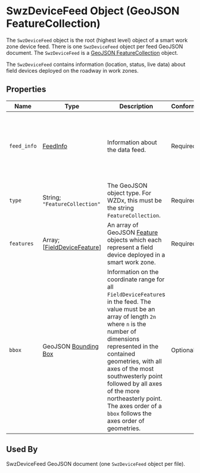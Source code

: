 # SwzDeviceFeed Object (GeoJSON FeatureCollection)
The `SwzDeviceFeed` object is the root (highest level) object of a smart work zone device feed. There is one `SwzDeviceFeed` object per feed GeoJSON document. The `SwzDeviceFeed` is a [GeoJSON FeatureCollection](https://tools.ietf.org/html/rfc7946#section-3.3) object.

The `SwzDeviceFeed` contains information (location, status, live data) about field devices deployed on the roadway in work zones.

## Properties
Name | Type | Description | Conformance | Notes
--- | --- | --- | --- | ---
`feed_info` | [FeedInfo](/spec-content/objects/FeedInfo.md) | Information about the data feed. | Required | This is a WZDx-specific [foreign member](https://tools.ietf.org/html/rfc7946#section-6.1) and is not part of the GeoJSON specification.
`type` | String; `"FeatureCollection"` | The GeoJSON object type. For WZDx, this must be the string `FeatureCollection`. | Required | This is a GeoJSON property.
`features` | Array; \[[FieldDeviceFeature](/spec-content/objects/FieldDeviceFeature.md)\] | An array of GeoJSON [Feature](https://tools.ietf.org/html/rfc7946#section-3.2) objects which each represent a field device deployed in a smart work zone. | Required | This is a GeoJSON property.
`bbox` | GeoJSON [Bounding Box](https://tools.ietf.org/html/rfc7946#section-5) | Information on the coordinate range for all `FieldDeviceFeature`s in the feed. The value must be an array of length `2n` where `n` is the number of dimensions represented in the contained geometries, with all axes of the most southwesterly point followed by all axes of the more northeasterly point.  The axes order of a `bbox` follows the axes order of geometries. | Optional | This is a GeoJSON property.

## Used By
SwzDeviceFeed GeoJSON document (one `SwzDeviceFeed` object per file).
